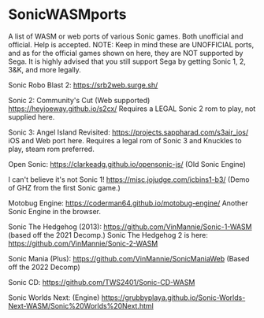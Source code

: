 # SonicWASMports
A list of WASM or web ports of various Sonic games. Both unofficial and official. Help is accepted.
NOTE: Keep in mind these are UNOFFICIAL ports, and as for the official games shown on here, they are NOT supported by Sega. It is highly advised that you still support Sega by getting Sonic 1, 2, 3&K, and more legally.

Sonic Robo Blast 2: https://srb2web.surge.sh/

Sonic 2: Community's Cut (Web supported) https://heyjoeway.github.io/s2cx/  Requires a LEGAL Sonic 2 rom to play, not supplied here.

Sonic 3: Angel Island Revisited: https://projects.sappharad.com/s3air_ios/ iOS and Web port here. Requires a legal rom of Sonic 3 and Knuckles to play, steam rom preferred.

Open Sonic: https://clarkeadg.github.io/opensonic-js/ (Old Sonic Engine)

I can't believe it's not Sonic 1! https://misc.jojudge.com/icbins1-b3/ (Demo of GHZ from the first Sonic game.)

Motobug Engine: https://coderman64.github.io/motobug-engine/ Another Sonic Engine in the browser.

Sonic The Hedgehog (2013): https://github.com/VinMannie/Sonic-1-WASM (based off the 2021 Decomp.)
Sonic The Hedgehog 2 is here: https://github.com/VinMannie/Sonic-2-WASM

Sonic Mania (Plus): https://github.com/VinMannie/SonicManiaWeb (Based off the 2022 Decomp)

Sonic CD: https://github.com/TWS2401/Sonic-CD-WASM

Sonic Worlds Next: (Engine) https://grubbyplaya.github.io/Sonic-Worlds-Next-WASM/Sonic%20Worlds%20Next.html
